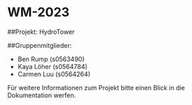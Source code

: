 # WM-2023

##Projekt: HydroTower

##Gruppenmitglieder:
- Ben Rump (s0563490)
- Kaya Löher (s0564784)
- Carmen Luu (s0564264)

Für weitere Informationen zum Projekt bitte einen Blick in die Dokumentation werfen.
